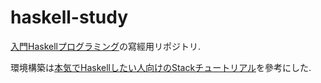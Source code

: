 # haskell-study

[入門Haskellプログラミング](https://amzn.to/384xdkO)の寫經用リポジトリ.

環境構築は[本気でHaskellしたい人向けのStackチュートリアル](https://qiita.com/waddlaw/items/49874f4cf9b680e4b015)を參考にした.
